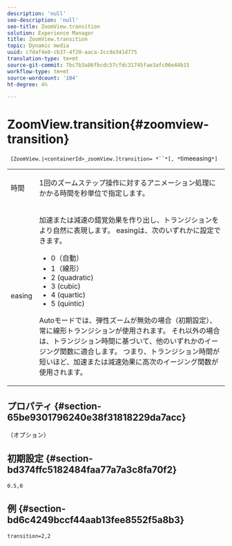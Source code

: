 ```yaml
---
description: 'null'
seo-description: 'null'
seo-title: ZoomView.transition
solution: Experience Manager
title: ZoomView.transition
topic: Dynamic media
uuid: c7daf4e8-cb37-4f20-aaca-2ccde341d775
translation-type: tm+mt
source-git-commit: 7bc7b3a86fbcdc57cfdc31745fae3afc06e44b15
workflow-type: tm+mt
source-wordcount: '104'
ht-degree: 4%

---
```



# ZoomView.transition{#zoomview-transition}

` [ZoomView.|<containerId>_zoomView.]transition= *``*[, *`timeeasing`*]`

<table id="table_9E7BB12BF371419F88DD4D24EF04632C"> 
 <tbody> 
  <tr> 
   <td colname="col1"> <p> <span class="codeph"><span class="varname"> 時間</span></span> </p> </td> 
   <td colname="col2"> <p> 1回のズームステップ操作に対するアニメーション処理にかかる時間を秒単位で指定します。 </p> </td> 
  </tr> 
  <tr> 
   <td colname="col1"> <p> <span class="codeph"><span class="varname"> easing</span></span> </p> </td> 
   <td colname="col2"> <p> 加速または減速の錯覚効果を作り出し、トランジションをより自然に表現します。 easingは、次のいずれかに設定できます。 </p> <p> 
     <ul id="ul_DA0D1CF2F2484410BFCCACA86661702E"> 
      <li id="li_93A2D53A53314D9594CEDC9EB20381D4">0（自動） </li> 
      <li id="li_AD6A1F03DE544959BC4AA0DD97494F8C"> 1（線形） </li> 
      <li id="li_816A3CE796E3415B9650DDA204412A6A"> 2 (quadratic) </li> 
      <li id="li_EF00BF6CA2AA48FEB54015FFBA9F8DD4"> 3 (cubic) </li> 
      <li id="li_F3CB7F0821AF489C84A0CA155F5031A2"> 4 (quartic) </li> 
      <li id="li_F5B844DAF4CC453CA58BF09A660D139F"> 5 (quintic) </li> 
     </ul> </p> <p>Autoモードでは、弾性ズームが無効の場合（初期設定）、常に線形トランジションが使用されます。 それ以外の場合は、トランジション時間に基づいて、他のいずれかのイージング関数に適合します。 つまり、トランジション時間が短いほど、加速または減速効果に高次のイージング関数が使用されます。 </p> </td> 
  </tr> 
 </tbody> 
</table>

## プロパティ {#section-65be9301796240e38f31818229da7acc}

（オプション）

## 初期設定 {#section-bd374ffc5182484faa77a7a3c8fa70f2}

`0.5,0`

## 例 {#section-bd6c4249bccf44aab13fee8552f5a8b3}

`transition=2,2`
